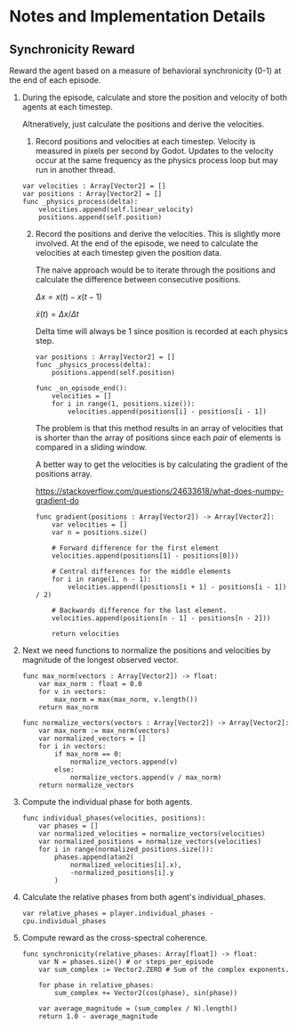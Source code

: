 # Notes and Implementation Details

## Synchronicity Reward
Reward the agent based on a measure of behavioral synchronicity (0-1) at the end 
of each episode.

1. During the episode, calculate and store the position and velocity of both 
   agents at each timestep.

   Altneratively, just calculate the positions and derive the velocities.

    1. Record positions and velocities at each timestep.
        Velocity is measured in pixels per second by Godot. Updates to the 
        velocity occur at the same frequency as the physics process loop but may 
        run in another thread.

    ```GDScript
    var velocities : Array[Vector2] = []
    var positions : Array[Vector2] = []
    func _physics_process(delta):
        velocities.append(self.linear_velocity)
        positions.append(self.position)
    ```

    2. Record the positions and derive the velocities.
        This is slightly more involved. At the end of the episode, we need to 
        calculate the velocities at each timestep given the position data.

        The naive approach would be to iterate through the positions and 
        calculate the difference between consecutive positions.

        $\Delta x = x(t) - x(t - 1)$

        $\dot{x}(t) = \Delta x / \Delta t$

        Delta time will always be 1 since position is recorded at each physics 
        step.

        ```GDScript
        var positions : Array[Vector2] = []
        func _physics_process(delta):
            positions.append(self.position)

        func _on_episode_end():
            velocities = []
            for i in range(1, positions.size()):
                velocities.append(positions[i] - positions[i - 1])
        ```

        The problem is that this method results in an array of velocities that 
        is shorter than the array of positions since each *pair* of elements is 
        compared in a sliding window.

        A better way to get the velocities is by calculating the gradient of the 
        positions array.

        https://stackoverflow.com/questions/24633618/what-does-numpy-gradient-do
        
        ```GDScript
        func gradient(positions : Array[Vector2]) -> Array[Vector2]:
            var velocities = []
            var n = positions.size()

            # Forward difference for the first element
            velocities.append(positions[1] - positions[0]))

            # Central differences for the middle elements
            for i in range(1, n - 1):
                velocities.append((positions[i + 1] - positions[i - 1]) / 2)

            # Backwards difference for the last element.
            velocities.append(positions[n - 1] - positions[n - 2]))

            return velocities
        ```

2. Next we need functions to normalize the positions and velocities by magnitude 
   of the longest observed vector.

    ```GDscript
    func max_norm(vectors : Array[Vector2]) -> float:
        var max_norm : float = 0.0
        for v in vectors:
            max_norm = max(max_norm, v.length())
        return max_norm

    func normalize_vectors(vectors : Array[Vector2]) -> Array[Vector2]:
        var max_norm := max_norm(vectors)
        var normalized_vectors = []
        for i in vectors:
            if max_norm == 0:
                normalize_vectors.append(v)
            else:
                normalize_vectors.append(v / max_norm)
        return normalize_vectors

3. Compute the individual phase for both agents.
        
    ```GDScript
    func individual_phases(velocities, positions):
        var phases = []
        var normalized_velocities = normalize_vectors(velocities)
        var normalized_positions = normalize_vectors(velocities)
        for i in range(normalized_positions.size()):
            phases.append(atan2(
                normalized_velocities[i].x),
                -normalized_positions[i].y
            )

    ```



3. Calculate the relative phases from both agent's individual_phases.

    ```GDScript
    var relative_phases = player.individual_phases - cpu.individual_phases
    ```

4. Compute reward as the cross-spectral coherence.

    ```GDScript
    func synchronicity(relative_phases: Array[float]) -> float:
        var N = phases.size() # or steps_per_episode
        var sum_complex := Vector2.ZERO # Sum of the complex exponents.
        
        for phase in relative_phases:
            sum_complex += Vector2(cos(phase), sin(phase))

        var average_magnitude = (sum_complex / N).length()
        return 1.0 - average_magnitude
    ```
